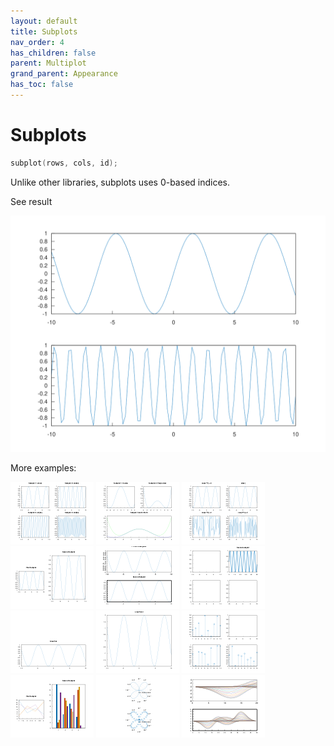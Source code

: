 ```yaml
---
layout: default
title: Subplots
nav_order: 4
has_children: false
parent: Multiplot
grand_parent: Appearance
has_toc: false
---
```

# Subplots

```cpp
subplot(rows, cols, id);
```

Unlike other libraries, subplots uses 0-based indices.


See result

[![example_subplot_1](subplot/subplot_1.svg)](../https://github.com/alandefreitas/matplotplusplus/blob/master/examples/appearance/multiplot/subplot/subplot_1.cpp)

More examples:
    
[![example_subplot_2](subplot/subplot_2_thumb.png)](../https://github.com/alandefreitas/matplotplusplus/blob/master/examples/appearance/multiplot/subplot/subplot_2.cpp)  [![example_subplot_3](subplot/subplot_3_thumb.png)](../https://github.com/alandefreitas/matplotplusplus/blob/master/examples/appearance/multiplot/subplot/subplot_3.cpp)  [![example_subplot_4](subplot/subplot_4_thumb.png)](../https://github.com/alandefreitas/matplotplusplus/blob/master/examples/appearance/multiplot/subplot/subplot_4.cpp)  [![example_subplot_5](subplot/subplot_5_thumb.png)](../https://github.com/alandefreitas/matplotplusplus/blob/master/examples/appearance/multiplot/subplot/subplot_5.cpp)  [![example_subplot_6](subplot/subplot_6_thumb.png)](../https://github.com/alandefreitas/matplotplusplus/blob/master/examples/appearance/multiplot/subplot/subplot_6.cpp)  [![example_subplot_7](subplot/subplot_7_thumb.png)](../https://github.com/alandefreitas/matplotplusplus/blob/master/examples/appearance/multiplot/subplot/subplot_7.cpp)  [![example_subplot_8](subplot/subplot_8_thumb.png)](../https://github.com/alandefreitas/matplotplusplus/blob/master/examples/appearance/multiplot/subplot/subplot_8.cpp)  [![example_subplot_9](subplot/subplot_9_thumb.png)](../https://github.com/alandefreitas/matplotplusplus/blob/master/examples/appearance/multiplot/subplot/subplot_9.cpp)  [![example_subplot_10](subplot/subplot_10_thumb.png)](../https://github.com/alandefreitas/matplotplusplus/blob/master/examples/appearance/multiplot/subplot/subplot_10.cpp)  [![example_subplot_11](subplot/subplot_11_thumb.png)](../https://github.com/alandefreitas/matplotplusplus/blob/master/examples/appearance/multiplot/subplot/subplot_11.cpp)  [![example_subplot_12](subplot/subplot_12_thumb.png)](../https://github.com/alandefreitas/matplotplusplus/blob/master/examples/appearance/multiplot/subplot/subplot_12.cpp)  [![example_subplot_13](subplot/subplot_13_thumb.png)](../https://github.com/alandefreitas/matplotplusplus/blob/master/examples/appearance/multiplot/subplot/subplot_13.cpp)
  



